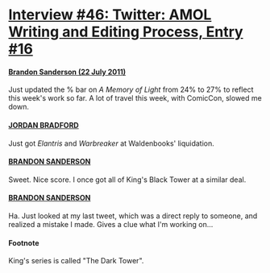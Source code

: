# [Interview #46: Twitter: AMOL Writing and Editing Process, Entry #16](https://www.theoryland.com/intvmain.php?i=46#16)

#### [Brandon Sanderson (22 July 2011)](http://twitter.com/BrandSanderson/status/94507215020498944)

Just updated the % bar on
*A Memory of Light*
from 24% to 27% to reflect this week's work so far. A lot of travel this week, with ComicCon, slowed me down.

#### [JORDAN BRADFORD](http://twitter.com/LordPachelbel/status/94462151946801152)

Just got
*Elantris*
and
*Warbreaker*
at Waldenbooks' liquidation.

#### [BRANDON SANDERSON](http://twitter.com/BrandSanderson/status/94507926131195904)

Sweet. Nice score. I once got all of King's Black Tower at a similar deal.

#### [BRANDON SANDERSON](http://twitter.com/BrandSanderson/status/94529446232604672)

Ha. Just looked at my last tweet, which was a direct reply to someone, and realized a mistake I made. Gives a clue what I'm working on...

#### Footnote

King's series is called "The Dark Tower".

